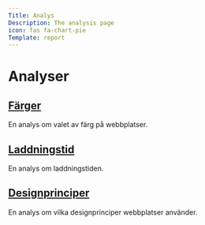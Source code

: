 ```yaml
---
Title: Analys
Description: The analysis page
icon: fas fa-chart-pie
Template: report
---
```


Analyser
==================

<div class="kmom-box">
    <h2><a href="analysis/01_colors">Färger</a></h2>
    <p>En analys om valet av färg på webbplatser.<a href="analysis/01_colors"><i class="fas fa-arrow-circle-right"></i></p></a>
</div>

<div class="kmom-box">
    <h2><a href="analysis/02_load">Laddningstid</a></h2>
    <p>En analys om laddningstiden.<a href="analysis/02_load"><i class="fas fa-arrow-circle-right"></i></p></a>
</div>

<div class="kmom-box">
    <h2><a href="analysis/03_design_principles">Designprinciper</a></h2>
    <p>En analys om vilka designprinciper webbplatser använder.<a href="analysis/03_design_principles"><i class="fas fa-arrow-circle-right"></i></p></a>
</div>
